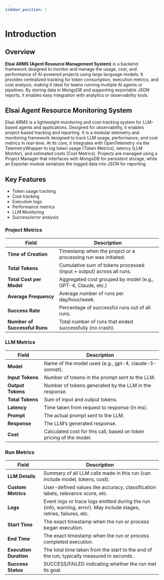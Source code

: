 ```yaml
---
sidebar_position: 1
---
```


# Introduction

## Overview

**Elsai ARMS (Agent Resource Management System)** is a backend framework designed to monitor and manage the usage, cost, and performance of AI-powered projects using large language models. It provides centralized tracking for token consumption, execution metrics, and cost analysis, making it ideal for teams running multiple AI agents or pipelines. By storing data in MongoDB and supporting exportable JSON reports, it enables easy integration with analytics or observability tools.

## Elsai Agent Resource Monitoring System

Elsai ARMS is a lightweight monitoring and cost-tracking system for LLM-based agents and applications. Designed for observability, it enables project-based tracking and reporting. It is a modular telemetry and monitoring framework designed to track LLM usage, performance, and cost metrics in real-time. At its core, it integrates with OpenTelemetry via the TelemetryWrapper to log token usage (Token Metrics), latency (LLM Monitor), and estimated costs (Cost Metrics). Projects are managed using a Project Manager that interfaces with MongoDB for persistent storage, while an Exporter module serializes the logged data into JSON for reporting. 

## Key Features

- Token usage tracking
- Cost tracking
- Execution logs
- Performance metrics
- LLM Monitoring
- Success/error analysis

### Project Metrics
| Field                  | Description                                                                 |
|------------------------|-----------------------------------------------------------------------------|
| **Time of Creation**    | Timestamp when the project or a processing run was initiated.              |
| **Total Tokens**        | Cumulative sum of tokens processed (input + output) across all runs.       |
| **Total Cost per Model**| Aggregated cost grouped by model (e.g., GPT-4, Claude, etc.)               |
| **Average Frequency**   | Average number of runs per day/hour/week.                                  |
| **Success Rate**        | Percentage of successful runs out of all runs.                             |
| **Number of Successful Runs** | Total number of runs that ended successfully (no crash). |

### LLM Metrics
| Field                | Description                                                                      |
|----------------------|----------------------------------------------------------------------------------|
| **Model**            | Name of the model used (e.g., gpt-4, claude-3-sonnet).                |
| **Input Tokens**     | Number of tokens in the prompt sent to the LLM.                                  |
| **Output Tokens**    | Number of tokens generated by the LLM in the response.                          |
| **Total Tokens**     | Sum of input and output tokens.                                                  |
| **Latency**          | Time taken from request to response (in ms).                                |
| **Prompt**           | The actual prompt sent to the LLM.                                         |
| **Response**         | The LLM’s generated response.                                |
| **Cost**             | Calculated cost for this call, based on token pricing of the model.              |

### Run Metrics
| Field                | Description                                                                      |
|----------------------|----------------------------------------------------------------------------------|
| **LLM Details**       | Summary of all LLM calls made in this run (can include model, tokens, cost).    |
| **Custom Metrics**    | User-defined values like accuracy, classification labels, relevance score, etc.  |
| **Logs**              | Event logs or trace logs emitted during the run (info, warning, error). May include stages, retries, failures, etc. |
| **Start Time**        | The exact timestamp when the run or process began execution.                                                         |
| **End Time**          | The exact timestamp when the run or process completed execution.                                                           |
| **Execution Duration**| The total time taken from the start to the end of the run, typically measured in seconds .                                 |
| **Success Status**    | SUCCESS/FAILED indicating whether the run met its goal.      |
